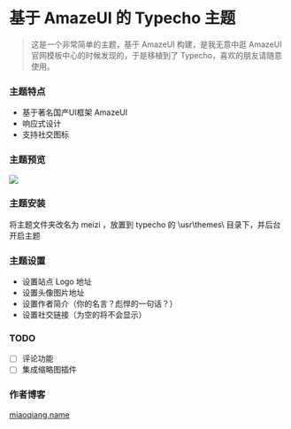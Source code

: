 # 基于 AmazeUI 的 Typecho 主题

> 这是一个非常简单的主题，基于 AmazeUI 构建，是我无意中逛 AmazeUI 官网模板中心的时候发现的，于是移植到了 Typecho，喜欢的朋友请随意使用。

### 主题特点

- 基于著名国产UI框架 AmazeUI
- 响应式设计
- 支持社交图标

### 主题预览

![](https://omqzo6zr6.qnssl.com/2017/03/1892646422.png)

### 主题安装

将主题文件夹改名为 meizi ，放置到 typecho 的 \usr\themes\ 目录下，并后台开启主题

### 主题设置

- 设置站点 Logo 地址
- 设置头像图片地址
- 设置作者简介（你的名言？彪悍的一句话？）
- 设置社交链接（为空的将不会显示）

### TODO

- [ ] 评论功能
- [ ] 集成缩略图插件

### 作者博客

[miaoqiang.name](miaoqiang.name/archives/typecho-theme-meizi.html)





